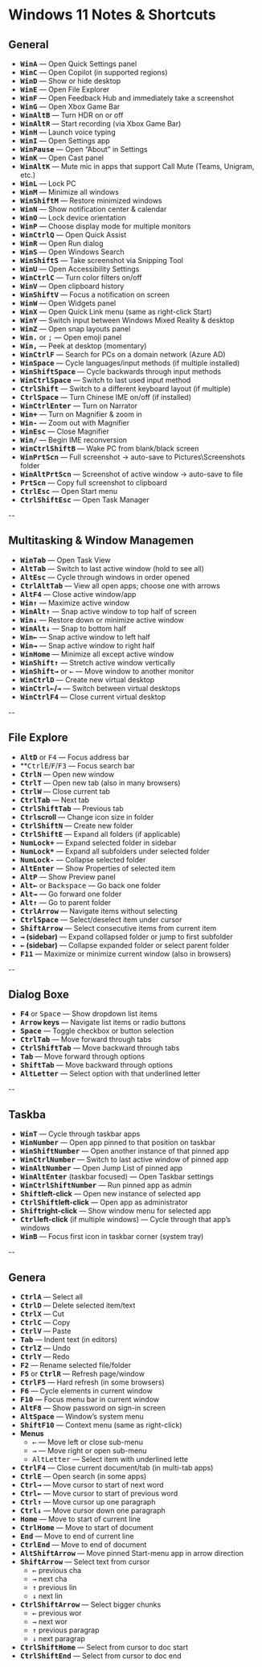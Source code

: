 # Windows 11 Notes & Shortcuts

## General

- **<kbd>Win</kbd><kbd>A</kbd>** — Open Quick Settings panel
- **<kbd>Win</kbd><kbd>C</kbd>** — Open Copilot (in supported regions)
- **<kbd>Win</kbd><kbd>D</kbd>** — Show or hide desktop
- **<kbd>Win</kbd><kbd>E</kbd>** — Open File Explorer
- **<kbd>Win</kbd><kbd>F</kbd>** — Open Feedback Hub and immediately take a screenshot
- **<kbd>Win</kbd><kbd>G</kbd>** — Open Xbox Game Bar
- **<kbd>Win</kbd><kbd>Alt</kbd><kbd>B</kbd>** — Turn HDR on or off
- **<kbd>Win</kbd><kbd>Alt</kbd><kbd>R</kbd>** — Start recording (via Xbox Game Bar)
- **<kbd>Win</kbd><kbd>H</kbd>** — Launch voice typing
- **<kbd>Win</kbd><kbd>I</kbd>** — Open Settings app
- **<kbd>Win</kbd><kbd>Pause</kbd>** — Open “About” in Settings
- **<kbd>Win</kbd><kbd>K</kbd>** — Open Cast panel
- **<kbd>Win</kbd><kbd>Alt</kbd><kbd>K</kbd>** — Mute mic in apps that support Call Mute (Teams, Unigram, etc.)
- **<kbd>Win</kbd><kbd>L</kbd>** — Lock PC
- **<kbd>Win</kbd><kbd>M</kbd>** — Minimize all windows
- **<kbd>Win</kbd><kbd>Shift</kbd><kbd>M</kbd>** — Restore minimized windows
- **<kbd>Win</kbd><kbd>N</kbd>** — Show notification center & calendar
- **<kbd>Win</kbd><kbd>O</kbd>** — Lock device orientation
- **<kbd>Win</kbd><kbd>P</kbd>** — Choose display mode for multiple monitors
- **<kbd>Win</kbd><kbd>Ctrl</kbd><kbd>Q</kbd>** — Open Quick Assist
- **<kbd>Win</kbd><kbd>R</kbd>** — Open Run dialog
- **<kbd>Win</kbd><kbd>S</kbd>** — Open Windows Search
- **<kbd>Win</kbd><kbd>Shift</kbd><kbd>S</kbd>** — Take screenshot via Snipping Tool
- **<kbd>Win</kbd><kbd>U</kbd>** — Open Accessibility Settings
- **<kbd>Win</kbd><kbd>Ctrl</kbd><kbd>C</kbd>** — Turn color filters on/off
- **<kbd>Win</kbd><kbd>V</kbd>** — Open clipboard history
- **<kbd>Win</kbd><kbd>Shift</kbd><kbd>V</kbd>** — Focus a notification on screen
- **<kbd>Win</kbd><kbd>W</kbd>** — Open Widgets panel
- **<kbd>Win</kbd><kbd>X</kbd>** — Open Quick Link menu (same as right-click Start)
- **<kbd>Win</kbd><kbd>Y</kbd>** — Switch input between Windows Mixed Reality & desktop
- **<kbd>Win</kbd><kbd>Z</kbd>** — Open snap layouts panel
- **<kbd>Win</kbd><kbd>.</kbd>** or <kbd>;</kbd> — Open emoji panel
- **<kbd>Win</kbd><kbd>,</kbd>** — Peek at desktop (momentary)
- **<kbd>Win</kbd><kbd>Ctrl</kbd><kbd>F</kbd>** — Search for PCs on a domain network (Azure AD)
- **<kbd>Win</kbd><kbd>Space</kbd>** — Cycle languages/input methods (if multiple installed)
- **<kbd>Win</kbd><kbd>Shift</kbd><kbd>Space</kbd>** — Cycle backwards through input methods
- **<kbd>Win</kbd><kbd>Ctrl</kbd><kbd>Space</kbd>** — Switch to last used input method
- **<kbd>Ctrl</kbd><kbd>Shift</kbd>** — Switch to a different keyboard layout (if multiple)
- **<kbd>Ctrl</kbd><kbd>Space</kbd>** — Turn Chinese IME on/off (if installed)
- **<kbd>Win</kbd><kbd>Ctrl</kbd><kbd>Enter</kbd>** — Turn on Narrator
- **<kbd>Win</kbd><kbd>+</kbd>** — Turn on Magnifier & zoom in
- **<kbd>Win</kbd><kbd>-</kbd>** — Zoom out with Magnifier
- **<kbd>Win</kbd><kbd>Esc</kbd>** — Close Magnifier
- **<kbd>Win</kbd><kbd>/</kbd>** — Begin IME reconversion
- **<kbd>Win</kbd><kbd>Ctrl</kbd><kbd>Shift</kbd><kbd>B</kbd>** — Wake PC from blank/black screen
- **<kbd>Win</kbd><kbd>PrtScn</kbd>** — Full screenshot → auto-save to Pictures\Screenshots folder
- **<kbd>Win</kbd><kbd>Alt</kbd><kbd>PrtScn</kbd>** — Screenshot of active window → auto-save to file
- **<kbd>PrtScn</kbd>** — Copy full screenshot to clipboard
- **<kbd>Ctrl</kbd><kbd>Esc</kbd>** — Open Start menu
- **<kbd>Ctrl</kbd><kbd>Shift</kbd><kbd>Esc</kbd>** — Open Task Manager

--

## Multitasking & Window Managemen

- **<kbd>Win</kbd><kbd>Tab</kbd>** — Open Task View
- **<kbd>Alt</kbd><kbd>Tab</kbd>** — Switch to last active window (hold to see all)
- **<kbd>Alt</kbd><kbd>Esc</kbd>** — Cycle through windows in order opened
- **<kbd>Ctrl</kbd><kbd>Alt</kbd><kbd>Tab</kbd>** — View all open apps; choose one with arrows
- **<kbd>Alt</kbd><kbd>F4</kbd>** — Close active window/app
- **<kbd>Win</kbd><kbd>↑</kbd>** — Maximize active window
- **<kbd>Win</kbd><kbd>Alt</kbd><kbd>↑</kbd>** — Snap active window to top half of screen
- **<kbd>Win</kbd><kbd>↓</kbd>** — Restore down or minimize active window
- **<kbd>Win</kbd><kbd>Alt</kbd><kbd>↓</kbd>** — Snap to bottom half
- **<kbd>Win</kbd><kbd>←</kbd>** — Snap active window to left half
- **<kbd>Win</kbd><kbd>→</kbd>** — Snap active window to right half
- **<kbd>Win</kbd><kbd>Home</kbd>** — Minimize all except active window
- **<kbd>Win</kbd><kbd>Shift</kbd><kbd>↑</kbd>** — Stretch active window vertically
- **<kbd>Win</kbd><kbd>Shift</kbd><kbd>→</kbd>** or <kbd>←</kbd> — Move window to another monitor
- **<kbd>Win</kbd><kbd>Ctrl</kbd><kbd>D</kbd>** — Create new virtual desktop
- **<kbd>Win</kbd><kbd>Ctrl</kbd><kbd>←</kbd>/<kbd>→</kbd>** — Switch between virtual desktops
- **<kbd>Win</kbd><kbd>Ctrl</kbd><kbd>F4</kbd>** — Close current virtual desktop

--

## File Explore

- **<kbd>Alt</kbd><kbd>D</kbd>** or <kbd>F4</kbd> — Focus address bar
- **<kbd>Ctrl</kbd><kbd>E</kbd>/<kbd>F</kbd>/<kbd>F3</kbd> — Focus search bar
- **<kbd>Ctrl</kbd><kbd>N</kbd>** — Open new window
- **<kbd>Ctrl</kbd><kbd>T</kbd>** — Open new tab (also in many browsers)
- **<kbd>Ctrl</kbd><kbd>W</kbd>** — Close current tab
- **<kbd>Ctrl</kbd><kbd>Tab</kbd>** — Next tab
- **<kbd>Ctrl</kbd><kbd>Shift</kbd><kbd>Tab</kbd>** — Previous tab
- **<kbd>Ctrl</kbd>scroll** — Change icon size in folder
- **<kbd>Ctrl</kbd><kbd>Shift</kbd><kbd>N</kbd>** — Create new folder
- **<kbd>Ctrl</kbd><kbd>Shift</kbd><kbd>E</kbd>** — Expand all folders (if applicable)
- **<kbd>NumLock</kbd><kbd>+</kbd>** — Expand selected folder in sidebar
- **<kbd>NumLock</kbd><kbd>*</kbd>** — Expand all subfolders under selected folder
- **<kbd>NumLock</kbd><kbd>-</kbd>** — Collapse selected folder
- **<kbd>Alt</kbd><kbd>Enter</kbd>** — Show Properties of selected item
- **<kbd>Alt</kbd><kbd>P</kbd>** — Show Preview panel
- **<kbd>Alt</kbd><kbd>←</kbd>** or <kbd>Backspace</kbd> — Go back one folder
- **<kbd>Alt</kbd><kbd>→</kbd>** — Go forward one folder
- **<kbd>Alt</kbd><kbd>↑</kbd>** — Go to parent folder
- **<kbd>Ctrl</kbd><kbd>Arrow</kbd>** — Navigate items without selecting
- **<kbd>Ctrl</kbd><kbd>Space</kbd>** — Select/deselect item under cursor
- **<kbd>Shift</kbd><kbd>Arrow</kbd>** — Select consecutive items from current item
- **<kbd>→</kbd> (sidebar)** — Expand collapsed folder or jump to first subfolder
- **<kbd>←</kbd> (sidebar)** — Collapse expanded folder or select parent folder
- **<kbd>F11</kbd>** — Maximize or minimize current window (also in browsers)

--

## Dialog Boxe

- **<kbd>F4</kbd>** or <kbd>Space</kbd> — Show dropdown list items
- **<kbd>Arrow</kbd> keys** — Navigate list items or radio buttons
- **<kbd>Space</kbd>** — Toggle checkbox or button selection
- **<kbd>Ctrl</kbd><kbd>Tab</kbd>** — Move forward through tabs
- **<kbd>Ctrl</kbd><kbd>Shift</kbd><kbd>Tab</kbd>** — Move backward through tabs
- **<kbd>Tab</kbd>** — Move forward through options
- **<kbd>Shift</kbd><kbd>Tab</kbd>** — Move backward through options
- **<kbd>Alt</kbd><kbd>Letter</kbd>** — Select option with that underlined letter

--

## Taskba

- **<kbd>Win</kbd><kbd>T</kbd>** — Cycle through taskbar apps
- **<kbd>Win</kbd><kbd>Number</kbd>** — Open app pinned to that position on taskbar
- **<kbd>Win</kbd><kbd>Shift</kbd><kbd>Number</kbd>** — Open another instance of that pinned app
- **<kbd>Win</kbd><kbd>Ctrl</kbd><kbd>Number</kbd>** — Switch to last active window of pinned app
- **<kbd>Win</kbd><kbd>Alt</kbd><kbd>Number</kbd>** — Open Jump List of pinned app
- **<kbd>Win</kbd><kbd>Alt</kbd><kbd>Enter</kbd>** (taskbar focused) — Open Taskbar settings
- **<kbd>Win</kbd><kbd>Ctrl</kbd><kbd>Shift</kbd><kbd>Number</kbd>** — Run pinned app as admin
- **<kbd>Shift</kbd>left-click** — Open new instance of selected app
- **<kbd>Ctrl</kbd><kbd>Shift</kbd>left-click** — Open app as administrator
- **<kbd>Shift</kbd>right-click** — Show window menu for selected app
- **<kbd>Ctrl</kbd>left-click** (if multiple windows) — Cycle through that app’s windows
- **<kbd>Win</kbd><kbd>B</kbd>** — Focus first icon in taskbar corner (system tray)

--

## Genera

- **<kbd>Ctrl</kbd><kbd>A</kbd>** — Select all
- **<kbd>Ctrl</kbd><kbd>D</kbd>** — Delete selected item/text
- **<kbd>Ctrl</kbd><kbd>X</kbd>** — Cut
- **<kbd>Ctrl</kbd><kbd>C</kbd>** — Copy
- **<kbd>Ctrl</kbd><kbd>V</kbd>** — Paste
- **<kbd>Tab</kbd>** — Indent text (in editors)
- **<kbd>Ctrl</kbd><kbd>Z</kbd>** — Undo
- **<kbd>Ctrl</kbd><kbd>Y</kbd>** — Redo
- **<kbd>F2</kbd>** — Rename selected file/folder
- **<kbd>F5</kbd>** or **<kbd>Ctrl</kbd><kbd>R</kbd>** — Refresh page/window
- **<kbd>Ctrl</kbd><kbd>F5</kbd>** — Hard refresh (in some browsers)
- **<kbd>F6</kbd>** — Cycle elements in current window
- **<kbd>F10</kbd>** — Focus menu bar in current window
- **<kbd>Alt</kbd><kbd>F8</kbd>** — Show password on sign-in screen
- **<kbd>Alt</kbd><kbd>Space</kbd>** — Window’s system menu
- **<kbd>Shift</kbd><kbd>F10</kbd>** — Context menu (same as right-click)
- **Menus**
  - <kbd>←</kbd> — Move left or close sub-menu
  - <kbd>→</kbd> — Move right or open sub-menu
  - <kbd>Alt</kbd><kbd>Letter</kbd> — Select item with underlined lette
- **<kbd>Ctrl</kbd><kbd>F4</kbd>** — Close current document/tab (in multi-tab apps)
- **<kbd>Ctrl</kbd><kbd>E</kbd>** — Open search (in some apps)
- **<kbd>Ctrl</kbd><kbd>→</kbd>** — Move cursor to start of next word
- **<kbd>Ctrl</kbd><kbd>←</kbd>** — Move cursor to start of previous word
- **<kbd>Ctrl</kbd><kbd>↑</kbd>** — Move cursor up one paragraph
- **<kbd>Ctrl</kbd><kbd>↓</kbd>** — Move cursor down one paragraph
- **<kbd>Home</kbd>** — Move to start of current line
- **<kbd>Ctrl</kbd><kbd>Home</kbd>** — Move to start of document
- **<kbd>End</kbd>** — Move to end of current line
- **<kbd>Ctrl</kbd><kbd>End</kbd>** — Move to end of document
- **<kbd>Alt</kbd><kbd>Shift</kbd><kbd>Arrow</kbd>** — Move pinned Start-menu app in arrow direction
- **<kbd>Shift</kbd><kbd>Arrow</kbd>** — Select text from cursor
  - <kbd>←</kbd> previous cha
  - <kbd>→</kbd> next cha
  - <kbd>↑</kbd> previous lin
  - <kbd>↓</kbd> next lin
- **<kbd>Ctrl</kbd><kbd>Shift</kbd><kbd>Arrow</kbd>** — Select bigger chunks
  - <kbd>←</kbd> previous wor
  - <kbd>→</kbd> next wor
  - <kbd>↑</kbd> previous paragrap
  - <kbd>↓</kbd> next paragrap
- **<kbd>Ctrl</kbd><kbd>Shift</kbd><kbd>Home</kbd>** — Select from cursor to doc start
- **<kbd>Ctrl</kbd><kbd>Shift</kbd><kbd>End</kbd>** — Select from cursor to doc end
